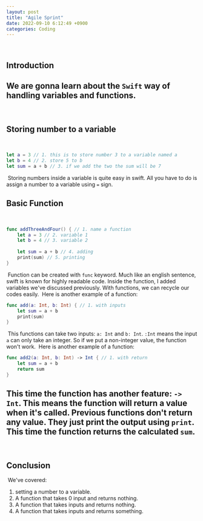 ```yaml
---
layout: post
title: "Agile Sprint"
date: 2022-09-10 6:12:49 +0900
categories: Coding
---
```

​
## Introduction
​
We are gonna learn about the `Swift` way of handling variables and functions.
​
---
​
## Storing number to a variable
​
```swift
let a = 3 // 1. this is to store number 3 to a variable named a
let b = 4 // 2. store 5 to b
let sum = a + b // 3. if we add the two the sum will be 7
```
​
Storing numbers inside a variable is quite easy in swift. All you have to do is assign a number to a variable using `=` sign.
​
## Basic Function
​
```swift
func addThreeAndFour() { // 1. name a function
    let a = 3 // 2. variable 1
    let b = 4 // 3. variable 2
​
    let sum = a + b // 4. adding
    print(sum) // 5. printing
}
```
​
Function can be created with `func` keyword. Much like an english sentence, swift is known for highly readable code. Inside the function, I added variables we've discussed previously. With functions, we can recycle our codes easily.
​
Here is another example of a function:
​
```swift
func add(a: Int, b: Int) { // 1. with inputs
    let sum = a + b
    print(sum)
}
```
​
This functions can take two inputs: `a: Int` and `b: Int`. `:Int` means the input `a` can only take an integer. So if we put a non-integer value, the function won't work.
​
Here is another example of a function:
​
```swift
func add2(a: Int, b: Int) -> Int { // 1. with return
    let sum = a + b
    return sum
}
```
​
This time the function has another feature: `-> Int`. This means the function will return a value when it's called. Previous functions don't return any value. They just print the output using `print`. This time the function returns the calculated `sum`.
​
---
​
## Conclusion
​
We've covered:
​
1. setting a number to a variable.
1. A function that takes 0 input and returns nothing.
1. A function that takes inputs and returns nothing.
1. A function that takes inputs and returns something.
